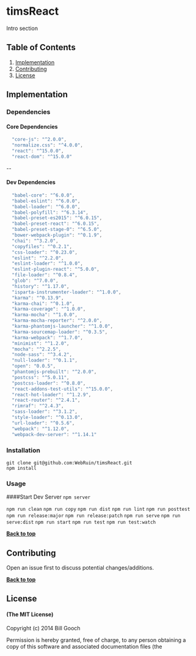 # timsReact

Intro section

## Table of Contents

1. [Implementation](#implementation)
1. [Contributing](#contributing)
1. [License](#license)


## Implementation

### Dependencies

#### Core Dependencies

```js
  "core-js": "^2.0.0",
  "normalize.css": "^4.0.0",
  "react": "^15.0.0",
  "react-dom": "^15.0.0"
```

--

#### Dev Dependencies

```js
  "babel-core": "^6.0.0",
  "babel-eslint": "^6.0.0",
  "babel-loader": "^6.0.0",
  "babel-polyfill": "^6.3.14",
  "babel-preset-es2015": "^6.0.15",
  "babel-preset-react": "^6.0.15",
  "babel-preset-stage-0": "^6.5.0",
  "bower-webpack-plugin": "^0.1.9",
  "chai": "^3.2.0",
  "copyfiles": "^0.2.1",
  "css-loader": "^0.23.0",
  "eslint": "^2.2.0",
  "eslint-loader": "^1.0.0",
  "eslint-plugin-react": "^5.0.0",
  "file-loader": "^0.8.4",
  "glob": "^7.0.0",
  "history": "^1.17.0",
  "isparta-instrumenter-loader": "^1.0.0",
  "karma": "^0.13.9",
  "karma-chai": "^0.1.0",
  "karma-coverage": "^1.0.0",
  "karma-mocha": "^1.0.0",
  "karma-mocha-reporter": "^2.0.0",
  "karma-phantomjs-launcher": "^1.0.0",
  "karma-sourcemap-loader": "^0.3.5",
  "karma-webpack": "^1.7.0",
  "minimist": "^1.2.0",
  "mocha": "^2.2.5",
  "node-sass": "^3.4.2",
  "null-loader": "^0.1.1",
  "open": "0.0.5",
  "phantomjs-prebuilt": "^2.0.0",
  "postcss": "^5.0.11",
  "postcss-loader": "^0.8.0",
  "react-addons-test-utils": "^15.0.0",
  "react-hot-loader": "^1.2.9",
  "react-router": "^2.4.1",
  "rimraf": "^2.4.3",
  "sass-loader": "^3.1.2",
  "style-loader": "^0.13.0",
  "url-loader": "^0.5.6",
  "webpack": "^1.12.0",
  "webpack-dev-server": "^1.14.1"
```

### Installation

```npm
git clone git@github.com:WebRuin/timsReact.git
npm install
```

### Usage

####Start Dev Server
`npm server`

`npm run clean`
`npm run copy`
`npm run dist`
`npm run lint`
`npm run posttest`
`npm run release:major`
`npm run release:patch`
`npm run serve`
`npm run serve:dist`
`npm run start`
`npm run test`
`npm run test:watch`

**[Back to top](#table-of-contents)**

## Contributing

Open an issue first to discuss potential changes/additions.

**[Back to top](#table-of-contents)**

## License

#### (The MIT License)

Copyright (c) 2014 Bill Gooch

Permission is hereby granted, free of charge, to any person obtaining
a copy of this software and associated documentation files (the
